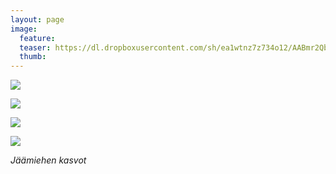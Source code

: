 ```yaml
---
layout: page
image:
  feature:
  teaser: https://dl.dropboxusercontent.com/sh/ea1wtnz7z734o12/AABmr2QblqZosZoYj4Kj3afea/luontokuvat/talvi/3/DS43864-245px.jpg
  thumb:
---
```


[![](https://dl.dropboxusercontent.com/sh/ea1wtnz7z734o12/AADmN0uQ-Rx4PpIMl2C65JVza/luontokuvat/talvi/3/DS43865-800px.jpg)](https://dl.dropboxusercontent.com/sh/ea1wtnz7z734o12/AAA4INAzEyYJqKkRXLr1amCEa/luontokuvat/talvi/3/DS43865.jpg)

[![](https://dl.dropboxusercontent.com/sh/ea1wtnz7z734o12/AACtynnSH_wSRIxnI4HqxT-ya/luontokuvat/talvi/3/DS43866-800px.jpg)](https://dl.dropboxusercontent.com/sh/ea1wtnz7z734o12/AABEoEd4Lf89PqUyDIqhrwO_a/luontokuvat/talvi/3/DS43866.jpg)

[![](https://dl.dropboxusercontent.com/sh/ea1wtnz7z734o12/AADjfYBf8thoFkc8RoCK3P-Ra/luontokuvat/talvi/3/DS43862-800px.jpg)](https://dl.dropboxusercontent.com/sh/ea1wtnz7z734o12/AADGCfD-D87sf4GUk4pD447ca/luontokuvat/talvi/3/DS43862.jpg)

[![](https://dl.dropboxusercontent.com/sh/ea1wtnz7z734o12/AACEBRdkKUhwoHPoWlr-W5J0a/luontokuvat/talvi/3/DS43864-800px.jpg)](https://dl.dropboxusercontent.com/sh/ea1wtnz7z734o12/AAALzFcW57-l_TqTrVO6M8xba/luontokuvat/talvi/3/DS43864.jpg)

*Jäämiehen kasvot*
